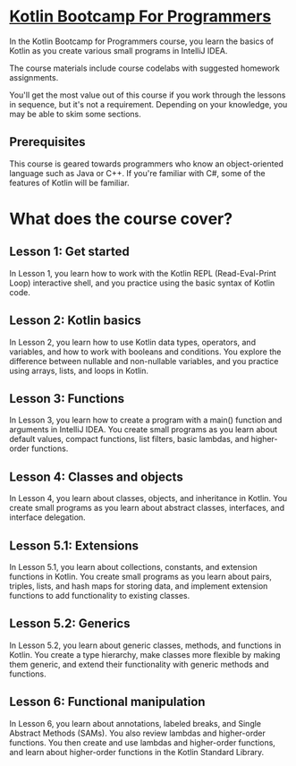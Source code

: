 # [Kotlin Bootcamp For Programmers](https://developer.android.com/courses/kotlin-bootcamp/overview)

In the Kotlin Bootcamp for Programmers course, you learn the basics of Kotlin as you create various small programs in IntelliJ IDEA.

The course materials include course codelabs with suggested homework assignments.

You'll get the most value out of this course if you work through the lessons in sequence, but it's not a requirement. Depending on your knowledge, you may be able to skim some sections.

## Prerequisites

This course is geared towards programmers who know an object-oriented language such as Java or C++. If you're familiar with C#, some of the features of Kotlin will be familiar.

# What does the course cover?

## Lesson 1: Get started
In Lesson 1, you learn how to work with the Kotlin REPL (Read-Eval-Print Loop) interactive shell, and you practice using the basic syntax of Kotlin code.
 
## Lesson 2: Kotlin basics
In Lesson 2, you learn how to use Kotlin data types, operators, and variables, and how to work with booleans and conditions. You explore the difference between nullable and non-nullable variables, and you practice using arrays, lists, and loops in Kotlin.
 
## Lesson 3: Functions
In Lesson 3, you learn how to create a program with a main() function and arguments in IntelliJ IDEA. You create small programs as you learn about default values, compact functions, list filters, basic lambdas, and higher-order functions.
 
## Lesson 4: Classes and objects
In Lesson 4, you learn about classes, objects, and inheritance in Kotlin. You create small programs as you learn about abstract classes, interfaces, and interface delegation.
 
## Lesson 5.1: Extensions
In Lesson 5.1, you learn about collections, constants, and extension functions in Kotlin. You create small programs as you learn about pairs, triples, lists, and hash maps for storing data, and implement extension functions to add functionality to existing classes.
 
## Lesson 5.2: Generics
In Lesson 5.2, you learn about generic classes, methods, and functions in Kotlin. You create a type hierarchy, make classes more flexible by making them generic, and extend their functionality with generic methods and functions.
 
## Lesson 6: Functional manipulation
In Lesson 6, you learn about annotations, labeled breaks, and Single Abstract Methods (SAMs). You also review lambdas and higher-order functions. You then create and use lambdas and higher-order functions, and learn about higher-order functions in the Kotlin Standard Library.
